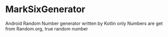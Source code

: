 # MarkSixGenerator

Android Random Number generator written by Kotlin only
Numbers are get from Random.org, true random number

